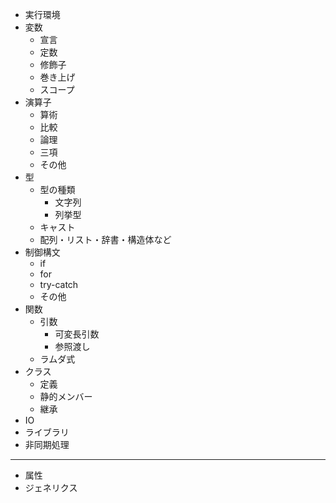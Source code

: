 - 実行環境
- 変数
  - 宣言
  - 定数
  - 修飾子
  - 巻き上げ
  - スコープ
- 演算子
  - 算術
  - 比較
  - 論理
  - 三項
  - その他
- 型
  - 型の種類
    - 文字列
    - 列挙型
  - キャスト
  - 配列・リスト・辞書・構造体など
- 制御構文
  - if
  - for
  - try-catch
  - その他
- 関数
  - 引数
    - 可変長引数
    - 参照渡し
  - ラムダ式
- クラス
  - 定義
  - 静的メンバー
  - 継承
- IO
- ライブラリ
- 非同期処理

----
- 属性
- ジェネリクス
